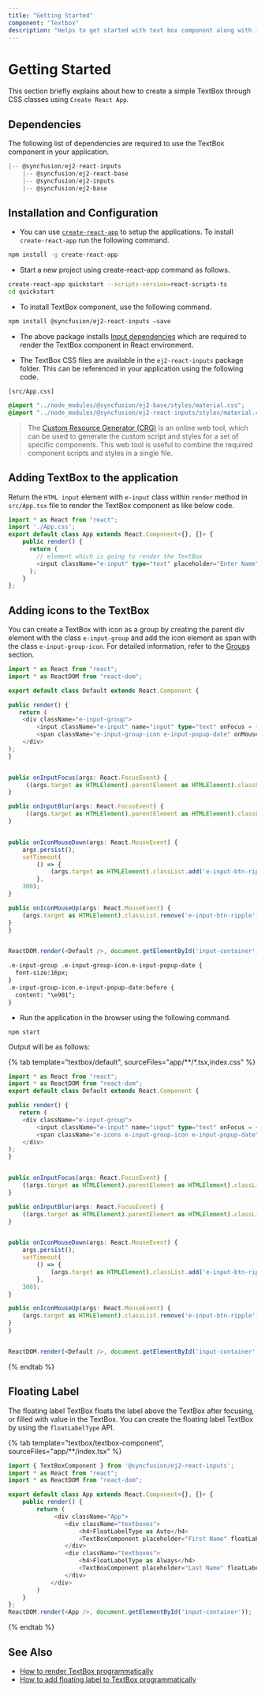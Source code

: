 ```yaml
---
title: "Getting Started"
component: "Textbox"
description: "Helps to get started with text box component along with its key features such as a floating label, adding icons (input group), and ripple effect."
---
```


# Getting Started

This section briefly explains about how to create a simple TextBox through CSS classes using `Create React App`.

## Dependencies

The following list of dependencies are required to use the TextBox component in your application.

```javascript
|-- @syncfusion/ej2-react-inputs
    |-- @syncfusion/ej2-react-base
    |-- @syncfusion/ej2-inputs
    |-- @syncfusion/ej2-base
```

## Installation and Configuration

* You can use [`create-react-app`](https://github.com/facebookincubator/create-react-app) to setup the
applications.
To install `create-react-app` run the following command.

```bash
npm install -g create-react-app
```

* Start a new project using create-react-app command as follows.

```bash
create-react-app quickstart --scripts-version=react-scripts-ts
cd quickstart

```

* To install TextBox component, use the following command.

```bash
npm install @syncfusion/ej2-react-inputs –save
```

* The above package installs [Input dependencies](./getting-started/#dependencies)
which are required to render the TextBox component in React environment.

* The TextBox CSS files are available in the `ej2-react-inputs` package folder.
This can be referenced in your application using the following code.

`[src/App.css]`

```css
@import "../node_modules/@syncfusion/ej2-base/styles/material.css";
@import "../node_modules/@syncfusion/ej2-react-inputs/styles/material.css";
```

> The [Custom Resource Generator (CRG)](https://crg.syncfusion.com/) is an online web tool, which can be used to generate the custom script and styles for a set of specific components.
> This web tool is useful to combine the required component scripts and styles in a single file.

## Adding TextBox to the application

Return the `HTML input` element with `e-input` class within `render` method in `src/App.tsx` file to render the
TextBox component as like below code.

```typescript
import * as React from "react";
import './App.css';
export default class App extends React.Component<{}, {}> {
    public render() {
      return (
        // element which is going to render the TextBox
        <input className="e-input" type="text" placeholder="Enter Name" />
      );
    }
};

```

## Adding icons to the TextBox

You can create a TextBox with icon as a group by creating the parent div element with the class `e-input-group` and
add the icon element as span with the class `e-input-group-icon`. For detailed information, refer to the [Groups](./groups/) section.

```typescript
import * as React from "react";
import * as ReactDOM from "react-dom";

export default class Default extends React.Component {

public render() {
   return (
    <div className="e-input-group">
        <input className="e-input" name="input" type="text" onFocus = {this.onInputFocus} onBlur = {this.onInputBlur} placeholder="Enter Date"/>
        <span className="e-input-group-icon e-input-popup-date" onMouseDown = {this.onIconMouseDown} onMouseUp = {this.onIconMouseUp}/>
    </div>
);
}


public onInputFocus(args: React.FocusEvent) {
     ((args.target as HTMLElement).parentElement as HTMLElement).classList.add('e-input-focus');
}

public onInputBlur(args: React.FocusEvent) {
     ((args.target as HTMLElement).parentElement as HTMLElement).classList.remove('e-input-focus');
}


public onIconMouseDown(args: React.MouseEvent) {
    args.persist();
    setTimeout(
        () => {
            (args.target as HTMLElement).classList.add('e-input-btn-ripple');
        },
    300);
}

public onIconMouseUp(args: React.MouseEvent) {
    (args.target as HTMLElement).classList.remove('e-input-btn-ripple');
}
}


ReactDOM.render(<Default />, document.getElementById('input-container'));

```

```html
.e-input-group .e-input-group-icon.e-input-popup-date {
  font-size:16px;
}
.e-input-group-icon.e-input-popup-date:before {
  content: "\e901";
}
```

* Run the application in the browser using the following command.

```shell
npm start
```

Output will be as follows:

{% tab template="textbox/default", sourceFiles="app/**/*.tsx,index.css" %}

```typescript
import * as React from "react";
import * as ReactDOM from "react-dom";
export default class Default extends React.Component {

public render() {
   return (
    <div className="e-input-group">
        <input className="e-input" name="input" type="text" onFocus = {this.onInputFocus} onBlur = {this.onInputBlur} placeholder="Enter Date"/>
        <span className="e-icons e-input-group-icon e-input-popup-date" onMouseDown = {this.onIconMouseDown} onMouseUp = {this.onIconMouseUp}/>
    </div>
);
}


public onInputFocus(args: React.FocusEvent) {
    ((args.target as HTMLElement).parentElement as HTMLElement).classList.add('e-input-focus');
}

public onInputBlur(args: React.FocusEvent) {
    ((args.target as HTMLElement).parentElement as HTMLElement).classList.remove('e-input-focus');
}


public onIconMouseDown(args: React.MouseEvent) {
    args.persist();
    setTimeout(
        () => {
            (args.target as HTMLElement).classList.add('e-input-btn-ripple');
        },
    300);
}

public onIconMouseUp(args: React.MouseEvent) {
    (args.target as HTMLElement).classList.remove('e-input-btn-ripple');
}
}


ReactDOM.render(<Default />, document.getElementById('input-container'));

```

{% endtab %}

## Floating Label

The floating label TextBox floats the label above the TextBox after focusing, or filled with value in the TextBox.
You can create the floating label TextBox by using the `floatLabelType` API.

{% tab template="textbox/textbox-component", sourceFiles="app/**/index.tsx" %}

```typescript
import { TextBoxComponent } from '@syncfusion/ej2-react-inputs';
import * as React from "react";
import * as ReactDOM from "react-dom";

export default class App extends React.Component<{}, {}> {
    public render() {
        return (
             <div className="App">
                <div className="textboxes">
                    <h4>FloatLabelType as Auto</h4>
                    <TextBoxComponent placeholder="First Name" floatLabelType="Auto"/>
                </div>
                <div className="textboxes">
                    <h4>FloatLabelType as Always</h4>
                    <TextBoxComponent placeholder="Last Name" floatLabelType="Always"/>
                </div>
            </div>
        )
    }
};
ReactDOM.render(<App />, document.getElementById('input-container'));

```

{% endtab %}

## See Also

* [How to render TextBox programmatically](./how-to/add-textbox-programmatically)
* [How to add floating label to TextBox programmatically](./how-to/add-floating-label-to-textbox-programmatically)
